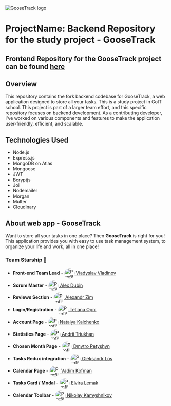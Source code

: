 ![GooseTrack logo](assets/logo.png)

# ProjectName: Backend Repository for the study project - GooseTrack

## Frontend Repository for the GooseTrack project can be found [here](https://github.com/em0nti/gt-frontend)

## Overview

This repository contains the fork backend codebase for GooseTrack, a web
application designed to store all your tasks. This is a study project in GoIT
school. This project is part of a larger team effort, and this specific
repository focuses on backend development. As a contributing developer, I've
worked on various components and features to make the application user-friendly,
efficient, and scalable.

## Technologies Used

- Node.js
- Express.js
- MongoDB on Atlas
- Mongoose
- JWT
- Bcryptjs
- Joi
- Nodemailer
- Morgan
- Multer
- Cloudinary

## About web app - GooseTrack

Want to store all your tasks in one place? Then **GooseTrack** is right for you!
This application provides you with easy to use task management system, to
organize your life and work, all in one place!

### Team Starship 🚀

<ul>
  <li style="margin-bottom:6px;"><strong>Front-end Team Lead</strong> - <a href="https://github.com/SalOne22"><img src="https://avatars.githubusercontent.com/u/111443297?s=32&v=4" alt="Profile Image" style="width:32px;height:32px;vertical-align:middle;border-radius:50%;"> Vladyslav Vladinov</a></li>
  <li style="margin-bottom:6px;"><strong>Scrum Master</strong> - <a href="https://github.com/AlexDubin"><img src="https://avatars.githubusercontent.com/u/102242242?s=32&v=4" alt="Profile Image" style="width:32px;height:32px;vertical-align:middle;border-radius:50%;"> Alex Dubin</a></li>
  <li style="margin-bottom:6px;"><strong>Reviews Section</strong> - <a href="https://github.com/zim89"><img src="https://avatars.githubusercontent.com/u/121241841?s=32&v=4" alt="Profile Image" style="width:32px;height:32px;vertical-align:middle;border-radius:50%;"> Alexandr Zim</a></li>
  <li style="margin-bottom:6px;"><strong>Login/Registration</strong> - <a href="https://github.com/TetianaOgni"><img src="https://avatars.githubusercontent.com/u/119048580?s=32&v=4" alt="Profile Image" style="width:32px;height:32px;vertical-align:middle;border-radius:50%;"> Tetiana Ogni</a></li>
  <li style="margin-bottom:6px;"><strong>Account Page</strong> - <a href="https://github.com/KalchenkoNatalya"><img src="https://avatars.githubusercontent.com/u/119251691?s=32&v=4" alt="Profile Image" style="width:32px;height:32px;vertical-align:middle;border-radius:50%;"> Natalya Kalchenko</a></li>
  <li style="margin-bottom:6px;"><strong>Statistics Page</strong> - <a href="https://github.com/em0nti"><img src="https://avatars.githubusercontent.com/u/39101979?s=32&v=4" alt="Profile Image" style="width:32px;height:32px;vertical-align:middle;border-radius:50%;"> Andrii Triukhan</a></li>
  <li style="margin-bottom:6px;"><strong>Chosen Month Page</strong> - <a href="https://github.com/GoodPointt"><img src="https://avatars.githubusercontent.com/u/119069023?s=32&v=4" alt="Profile Image" style="width:32px;height:32px;vertical-align:middle;border-radius:50%;"> Dmytro Petyshyn</a></li>
  <li style="margin-bottom:6px;"><strong>Tasks Redux integration</strong> - <a href="https://github.com/LosOleksandr"><img src="https://avatars.githubusercontent.com/u/119431175?s=32&v=4" alt="Profile Image" style="width:32px;height:32px;vertical-align:middle;border-radius:50%;"> Oleksandr Los</a></li>
  <li style="margin-bottom:6px;"><strong>Calendar Page</strong> - <a href="https://github.com/vadimfront"><img src="https://avatars.githubusercontent.com/u/25709907?s=32&v=4" alt="Profile Image" style="width:32px;height:32px;vertical-align:middle;border-radius:50%;"> Vadim Kofman</a></li>
  <li style="margin-bottom:6px;"><strong>Tasks Card / Modal</strong> - <a href="https://github.com/Elvira9797"><img src="https://avatars.githubusercontent.com/u/76045352?s=32&v=4" alt="Profile Image" style="width:32px;height:32px;vertical-align:middle;border-radius:50%;"> Elvira Lemak</a></li>
  <li><strong>Calendar Toolbar</strong> - <a href="https://github.com/NikKms"><img src="https://avatars.githubusercontent.com/u/119286614?s=32&v=4" alt="Profile Image" style="width:32px;height:32px;vertical-align:middle;border-radius:50%;"> Nikolay Kamyshnikov</a></li>
</ul>
